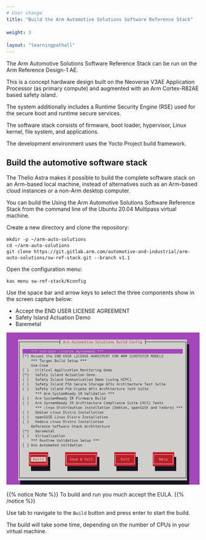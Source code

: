 ```yaml
---
# User change
title: "Build the Arm Automotive Solutions Software Reference Stack"

weight: 3

layout: "learningpathall"
---
```


The Arm Automotive Solutions Software Reference Stack can be run on the Arm Reference Design-1 AE. 

This is a concept hardware design built on the Neoverse V3AE Application Processor (as primary compute) and augmented with an Arm Cortex-R82AE based safety island. 

The system additionally includes a Runtime Security Engine (RSE) used for the secure boot and runtime secure services.

The software stack consists of firmware, boot loader, hypervisor, Linux kernel, file system, and applications. 

The development environment uses the Yocto Project build framework. 

## Build the automotive software stack

The Thelio Astra makes it possible to build the complete software stack on an Arm-based local machine, instead of alternatives such as an Arm-based cloud instances or a non-Arm desktop computer.

You can build the Using the Arm Automotive Solutions Software Reference Stack from the command line of the Ubuntu 20.04 Multipass virtual machine. 

Create a new directory and clone the repository:

```console
mkdir -p ~/arm-auto-solutions
cd ~/arm-auto-solutions
git clone https://git.gitlab.arm.com/automotive-and-industrial/arm-auto-solutions/sw-ref-stack.git --branch v1.1
```

Open the configuration menu:

```console
kas menu sw-ref-stack/Kconfig
```

Use the space bar and arrow keys to select the three components show in the screen capture below:
- Accept the END USER LICENSE AGREEMENT
- Safety Island Actuation Demo
- Baremetal 

![configuration #center](configure.png)

{{% notice Note %}}
To build and run you much accept the EULA. 
{{% /notice %}}

Use tab to navigate to the `Build` button and press enter to start the build.

The build will take some time, depending on the number of CPUs in your virtual machine.

